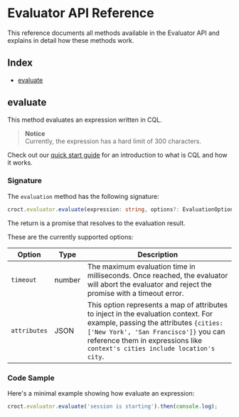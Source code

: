 # Evaluator API Reference

This reference documents all methods available in the Evaluator API and explains in detail how these methods work.

## Index

- [evaluate](#evaluate)

## evaluate

This method evaluates an expression written in CQL.

> **Notice**  
> Currently, the expression has a hard limit of 300 characters.

Check out our [quick start guide](quick-start.md) for an introduction to what is CQL and how it works.

### Signature

The `evaluation` method has the following signature:

```ts
croct.evaluator.evaluate(expression: string, options?: EvaluationOptions): Promise<JsonResult>
```

The return is a promise that resolves to the evaluation result.

These are the currently supported options:

| Option       | Type   | Description                                                                                                                                                                                                                                           |
|--------------|--------|-------------------------------------------------------------------------------------------------------------------------------------------------------------------------------------------------------------------------------------------------------|
| `timeout`    | number | The maximum evaluation time in milliseconds. Once reached, the evaluator will abort the evaluator and reject the promise with a timeout error.                                                                                                        |
| `attributes` | JSON   | This option represents a map of attributes to inject in the evaluation context. For example, passing the attributes `{cities: ['New York', 'San Francisco']}` you can reference them in expressions like `context's cities include location's city`.  |

### Code Sample

Here's a minimal example showing how evaluate an expression:

```js
croct.evaluator.evaluate('session is starting').then(console.log);
```
